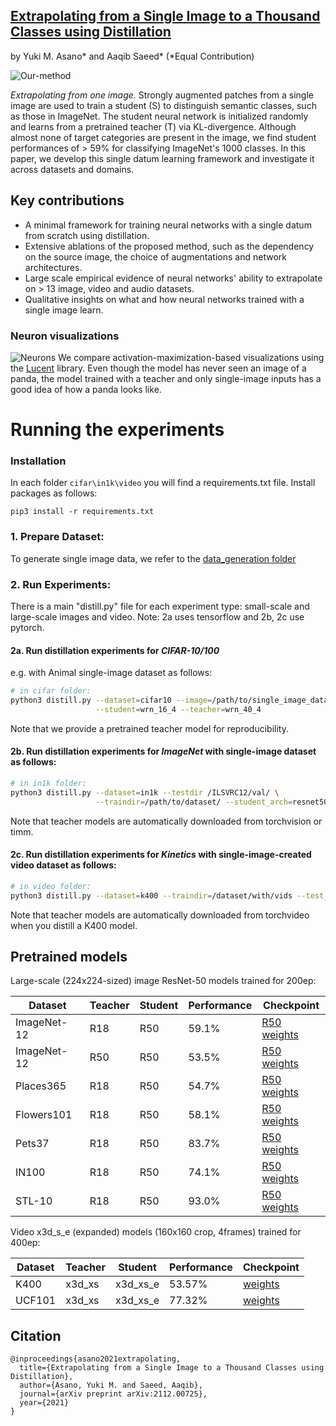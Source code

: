 [Extrapolating from a Single Image to a Thousand Classes using Distillation](https://arxiv.org/abs/2112.00725)
---
by Yuki M. Asano* and Aaqib Saeed*  (*Equal Contribution)

![Our-method](https://single-image-distill.github.io/resources/animation_final.gif)

*Extrapolating from one image.* 
Strongly augmented patches from a single image are used to train a student (S) to distinguish semantic classes, such as those in ImageNet. 
The student neural network is initialized randomly and learns from a pretrained teacher (T) via KL-divergence. 
Although almost none of target categories are present in the image, we find student performances of > 59% for classifying ImageNet's 1000 classes. 
In this paper, we develop this single datum learning framework and investigate it across datasets and domains.

## Key contributions

* A minimal framework for training neural networks with a single datum from scratch using distillation.
* Extensive ablations of the proposed method, such as the dependency on the source image, the choice of augmentations and network architectures.
* Large scale empirical evidence of neural networks' ability to extrapolate on > 13 image, video and audio datasets.
* Qualitative insights on what and how neural networks trained with a single image learn.

### Neuron visualizations
![Neurons](https://single-image-distill.github.io/resources/fig_7.png)
We compare activation-maximization-based visualizations using the [Lucent](https://github.com/greentfrapp/lucent) library.
Even though the model has never seen an image of a panda, the model trained with a teacher and only single-image inputs has a good idea of how a panda looks like.


# Running the experiments

### Installation
In each folder `cifar\in1k\video` you will find a requirements.txt file. Install packages as follows:
```
pip3 install -r requirements.txt
```

### 1. Prepare Dataset: 
To generate single image data, we refer to the [data_generation folder](data_generation)

### 2. Run Experiments:
There is a main "distill.py" file for each experiment type: small-scale and large-scale images and video.
Note: 2a uses tensorflow and 2b, 2c use pytorch.

#### 2a. Run distillation experiments for *CIFAR-10/100*
e.g. with Animal single-image dataset as follows:
```sh
# in cifar folder:
python3 distill.py --dataset=cifar10 --image=/path/to/single_image_dataset/ \
                   --student=wrn_16_4 --teacher=wrn_40_4 
```
Note that we provide a pretrained teacher model for reproducibility.

#### 2b. Run distillation experiments for *ImageNet* with single-image dataset as follows:
```sh
# in in1k folder:
python3 distill.py --dataset=in1k --testdir /ILSVRC12/val/ \
                   --traindir=/path/to/dataset/ --student_arch=resnet50 --teacher_arch=resnet18 
```
Note that teacher models are automatically downloaded from torchvision or timm. 


#### 2c. Run distillation experiments for *Kinetics* with single-image-created video dataset as follows:
```sh
# in video folder:
python3 distill.py --dataset=k400 --traindir=/dataset/with/vids --test_data_path /path/to/k400/val 
```
Note that teacher models are automatically downloaded from torchvideo when you distill a K400 model.

## Pretrained models
Large-scale (224x224-sized) image ResNet-50 models trained for 200ep:

| Dataset     | Teacher | Student | Performance | Checkpoint                                                                             |
|-------------|---------|---------|-------------|----------------------------------------------------------------------------------------|
| ImageNet-12 | R18     | R50     | 59.1%       | [R50 weights](https://www.dropbox.com/s/h13kgqdo5iqj8s7/in1k_r18_to_r50.pth?dl=0)      |
| ImageNet-12 | R50     | R50     | 53.5%       | [R50 weights](https://www.dropbox.com/s/gnfjpx8z4avkzlf/in1k_r50_to_r50.pth?dl=0)      |
| Places365   | R18     | R50     | 54.7%       | [R50 weights](https://www.dropbox.com/s/6idjbs3ig065a07/places365_r18_to_r50.pth?dl=0) |
| Flowers101  | R18     | R50     | 58.1%       | [R50 weights](https://www.dropbox.com/s/ho14zd8m3bwrhw9/flowers_r18_to_r50.pth?dl=0)   |
| Pets37      | R18     | R50     | 83.7%       | [R50 weights](https://www.dropbox.com/s/tatmrtv54t4v7an/pets_r18_to_r50.pth?dl=0)      |
| IN100       | R18     | R50     | 74.1%       | [R50 weights](https://www.dropbox.com/s/jm910bepij3eunp/in100_r18_to_r50.pth?dl=0)     |
| STL-10      | R18     | R50     | 93.0%       | [R50 weights](https://www.dropbox.com/s/t4k9yswcyp3a880/stl10_r18_to_r50.pth?dl=0)     |

Video x3d_s_e (expanded) models (160x160 crop, 4frames) trained for 400ep:

| Dataset | Teacher | Student  | Performance | Checkpoint                                                                              |
|---------|---------|----------|-------------|-----------------------------------------------------------------------------------------|
| K400    | x3d_xs  | x3d_xs_e | 53.57%      | [weights](https://www.dropbox.com/s/zbvtl14jakdltc6/k400-400ep-x3d_xs_wf5_df3.pth?dl=0) |
| UCF101  | x3d_xs  | x3d_xs_e | 77.32%      | [weights](https://www.dropbox.com/s/vy67dmk41z44c1t/ucf-400ep-x3d_xs_wf5_df3.pth?dl=0)  |


## Citation
```
@inproceedings{asano2021extrapolating,
  title={Extrapolating from a Single Image to a Thousand Classes using Distillation},
  author={Asano, Yuki M. and Saeed, Aaqib},
  journal={arXiv preprint arXiv:2112.00725},
  year={2021}
}
```
